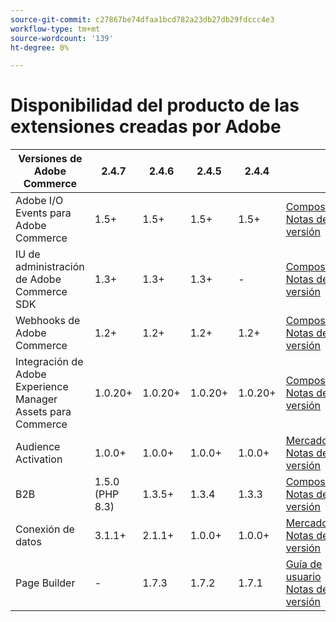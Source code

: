 ```yaml
---
source-git-commit: c27867be74dfaa1bcd782a23db27db29fdccc4e3
workflow-type: tm+mt
source-wordcount: '139'
ht-degree: 0%

---
```

# Disponibilidad del producto de las extensiones creadas por Adobe


<table style="table-layout:auto">
  <thead>
    <tr>
      <th>Versiones de Adobe Commerce</th>
      <th>2.4.7</th>
      <th>2.4.6</th>
      <th>2.4.5</th>
      <th>2.4.4</th>
      <th></th>
    </tr>
  </thead>
  <tbody>
      <tr>
          <td>Adobe I/O Events para Adobe Commerce</td>
          <td>1.5+</td>
          <td>1.5+</td>
          <td>1.5+</td>
          <td>1.5+</td>
          <td>
              <a href="https://developer.adobe.com/commerce/extensibility/events/installation/">Compositor</a><br/>
              <a href="https://developer.adobe.com/commerce/extensibility/events/release-notes/">Notas de la versión</a><br/>
          </td>
      </tr>
      <tr>
          <td>IU de administración de Adobe Commerce SDK</td>
          <td>1.3+</td>
          <td>1.3+</td>
          <td>1.3+</td>
          <td>-</td>
          <td>
              <a href="https://developer.adobe.com/commerce/extensibility/admin-ui-sdk/installation/">Compositor</a><br/>
              <a href="https://developer.adobe.com/commerce/extensibility/admin-ui-sdk/release-notes/">Notas de la versión</a><br/>
          </td>
      </tr>
      <tr>
          <td>Webhooks de Adobe Commerce</td>
          <td>1.2+</td>
          <td>1.2+</td>
          <td>1.2+</td>
          <td>1.2+</td>
          <td>
              <a href="https://developer.adobe.com/commerce/extensibility/webhooks/installation/">Compositor</a><br/>
              <a href="https://developer.adobe.com/commerce/extensibility/webhooks/release-notes/">Notas de la versión</a><br/>
          </td>
      </tr>
      <tr>
          <td>Integración de Adobe Experience Manager Assets para Commerce</td>
          <td>1.0.20+</td>
          <td>1.0.20+</td>
          <td>1.0.20+</td>
          <td>1.0.20+</td>
          <td>
              <a href="https://experienceleague.adobe.com/en/docs/commerce-admin/content-design/aem-asset-management/getting-started/aem-assets-configure-commerce">Compositor</a><br/>
              <a href="https://experienceleague.adobe.com/en/docs/commerce-admin/content-design/aem-asset-management/aem-assets-release-notes">Notas de la versión</a><br/>
          </td>
      </tr>
      <tr>
          <td>Audience Activation</td>
          <td>1.0.0+</td>
          <td>1.0.0+</td>
          <td>1.0.0+</td>
          <td>1.0.0+</td>
          <td>
              <a href="https://commercemarketplace.adobe.com/magento-audiences.html">Mercado</a><br/>
              <a href="https://experienceleague.adobe.com/en/docs/commerce-admin/customers/audience-activation#release-notes">Notas de la versión</a><br/>
          </td>
      </tr>
      <tr>
          <td>B2B</td>
          <td>1.5.0 (PHP 8.3)</td>
          <td>1.3.5+</td>
          <td>1.3.4</td>
          <td>1.3.3</td>
          <td>
              <a href="https://experienceleague.adobe.com/docs/commerce-admin/b2b/install.html">Compositor</a><br/>
              <a href="https://experienceleague.adobe.com/docs/commerce-admin/b2b/release-notes.html">Notas de la versión</a><br/>
          </td>
      </tr>
      <tr>
          <td>Conexión de datos</td>
          <td>3.1.1+</td>
          <td>2.1.1+</td>
          <td>1.0.0+</td>
          <td>1.0.0+</td>
          <td>
              <a href="https://commercemarketplace.adobe.com/magento-experience-platform-connector.html">Mercado</a><br/>
              <a href="https://experienceleague.adobe.com/docs/commerce-merchant-services/data-connection/release-notes.html">Notas de la versión</a><br/>
          </td>
      </tr>
      <tr>
          <td>Page Builder</td>
          <td>-</td>
          <td>1.7.3</td>
          <td>1.7.2</td>
          <td>1.7.1</td>
          <td>
              <a href="https://experienceleague.adobe.com/docs/commerce-admin/page-builder/guide-overview.html">Guía de usuario</a><br/>
              <a href="https://experienceleague.adobe.com/docs/commerce-admin/page-builder/release-notes.html">Notas de la versión</a><br/>
          </td>
      </tr>
  </tbody>
</table>

